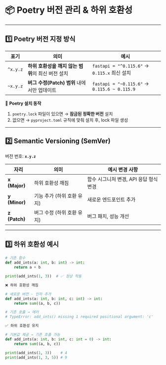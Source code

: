 # 📦 Poetry 버전 관리 & 하위 호환성

---

## 1️⃣ Poetry 버전 지정 방식

| 표기 | 의미 | 예시 |
|------|------|------|
| `^x.y.z` | **하위 호환성을 깨지 않는 범위**의 최신 버전 설치 | `fastapi = "^0.115.6"` → `0.115.x` 최신 설치 |
| `~x.y.z` | **버그 수정(Patch) 범위** 내에서만 업데이트 | `fastapi = "~0.115.6"` → `0.115.6 ~ 0.115.9` |

📌 **Poetry 설치 동작**
1. `poetry.lock` 파일이 있으면 → **잠금된 정확한 버전** 설치  
2. 없으면 → `pyproject.toml` 규칙에 맞춰 설치 후, lock 파일 생성

---

## 2️⃣ Semantic Versioning (SemVer)

버전 번호: **`x.y.z`**

| 자리 | 의미 | 예시 변경 사항 |
|------|------|----------------|
| **x (Major)** | 하위 호환성 깨짐 | 함수 시그니처 변경, API 응답 형식 변경 |
| **y (Minor)** | 기능 추가 (하위 호환 유지) | 새로운 엔드포인트 추가 |
| **z (Patch)** | 버그 수정 (하위 호환 유지) | 버그 패치, 성능 개선 |

---

## 3️⃣ 하위 호환성 예시

```python
# 기존 함수
def add_ints(a: int, b: int) -> int:
    return a + b

print(add_ints(1, 3))  # ✅ 정상 작동

❌ 하위 호환성 깨짐

# 새로운 버전 - 인자 추가
def add_ints(a: int, b: int, c: int) -> int:
    return sum((a, b, c))

# 기존 호출 → 에러
# TypeError: add_ints() missing 1 required positional argument: 'c'

✅ 하위 호환성 유지

# 기본값 제공 → 기존 호출 가능
def add_ints(a: int, b: int, c: int = 0) -> int:
    return sum((a, b, c))

print(add_ints(1, 3))    # 4
print(add_ints(1, 3, 5)) # 9
